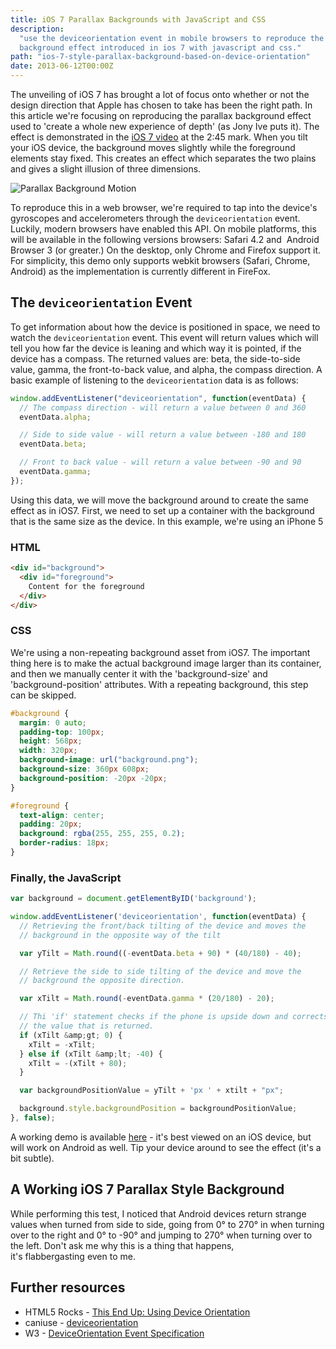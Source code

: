 ```yaml
---
title: iOS 7 Parallax Backgrounds with JavaScript and CSS
description:
  "use the deviceorientation event in mobile browsers to reproduce the parallax
  background effect introduced in ios 7 with javascript and css."
path: "ios-7-style-parallax-background-based-on-device-orientation"
date: 2013-06-12T00:00Z
---
```


The unveiling of iOS 7 has brought a lot of focus onto whether or not the design
direction that Apple has chosen to take has been the right path. In this article
we're focusing on reproducing the parallax background effect used to 'create a
whole new experience of depth' (as Jony Ive puts it). The effect is demonstrated
in the <a href="http://www.apple.com/ios/ios7/#video" target="_blank">iOS 7
video</a> at the 2:45 mark. When you tilt your iOS device, the background moves
slightly while the foreground elements stay fixed. This creates an effect which
separates the two plains and gives a slight illusion of three dimensions.

![Parallax Background Motion](ku-xlarge.gif)

To reproduce this in a web browser, we're required to tap into the device's
gyroscopes and accelerometers through the `deviceorientation` event. Luckily,
modern browsers have enabled this API. On mobile platforms, this will be
available in the following versions browsers: Safari 4.2 and  Android Browser 3
(or greater.) On the desktop, only Chrome and Firefox support it. For
simplicity, this demo only supports webkit browsers (Safari, Chrome, Android) as
the implementation is currently different in FireFox.

## The `deviceorientation` Event

To get information about how the device is positioned in space, we need to watch
the `deviceorientation` event. This event will return values which will tell you
how far the device is leaning and which way it is pointed, if the device has a
compass. The returned values are: beta, the side-to-side value, gamma, the
front-to-back value, and alpha, the compass direction. A basic example of
listening to the `deviceorientation` data is as follows:

```javascript
window.addEventListener("deviceorientation", function(eventData) {
  // The compass direction - will return a value between 0 and 360
  eventData.alpha;

  // Side to side value - will return a value between -180 and 180
  eventData.beta;

  // Front to back value - will return a value between -90 and 90
  eventData.gamma;
});
```

Using this data, we will move the background around to create the same effect as
in iOS7. First, we need to set up a container with the background that is the
same size as the device. In this example, we're using an iPhone 5

### HTML

```html
<div id="background">
  <div id="foreground">
    Content for the foreground
  </div>
</div>
```

### CSS

We're using a non-repeating background asset from iOS7. The important thing here
is to make the actual background image larger than its container, and then we
manually center it with the 'background-size' and 'background-position'
attributes. With a repeating background, this step can be skipped.

```css
#background {
  margin: 0 auto;
  padding-top: 100px;
  height: 568px;
  width: 320px;
  background-image: url("background.png");
  background-size: 360px 608px;
  background-position: -20px -20px;
}

#foreground {
  text-align: center;
  padding: 20px;
  background: rgba(255, 255, 255, 0.2);
  border-radius: 18px;
}
```

### Finally, the JavaScript

```javascript
var background = document.getElementByID('background');

window.addEventListener('deviceorientation', function(eventData) {
  // Retrieving the front/back tilting of the device and moves the
  // background in the opposite way of the tilt

  var yTilt = Math.round((-eventData.beta + 90) * (40/180) - 40);

  // Retrieve the side to side tilting of the device and move the
  // background the opposite direction.

  var xTilt = Math.round(-eventData.gamma * (20/180) - 20);

  // Thi 'if' statement checks if the phone is upside down and corrects
  // the value that is returned.
  if (xTilt &amp;gt; 0) {
    xTilt = -xTilt;
  } else if (xTilt &amp;lt; -40) {
    xTilt = -(xTilt + 80);
  }

  var backgroundPositionValue = yTilt + 'px ' + xtilt + "px";

  background.style.backgroundPosition = backgroundPositionValue;
}, false);
```

A working demo is available <a href="http://cedar.io/ios7-parallax">here</a> -
it's best viewed on an iOS device, but will work on Android as well. Tip your
device around to see the effect (it's a bit subtle).

## A Working iOS 7 Parallax Style Background

While performing this test, I noticed that Android devices return strange values
when turned from side to side, going from 0° to 270° in when turning over to the
right and 0° to -90° and jumping to 270° when turning over to the left. Don't
ask me why this is a thing that happens, it's flabbergasting even to me.

## Further resources

- HTML5 Rocks -
  <a href="http://www.html5rocks.com/en/tutorials/device/orientation/">This End
  Up: Using Device Orientation</a>
- caniuse -
  <a href="http://caniuse.com/#feat=deviceorientation">deviceorientation</a>
- W3 - <a href="http://www.w3.org/TR/orientation-event/">DeviceOrientation Event
  Specification</a>
